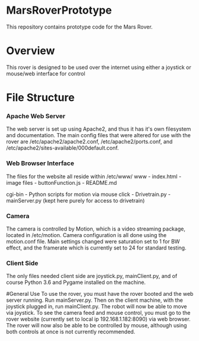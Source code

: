 # MarsRoverPrototype
This repository contains prototype code for the Mars Rover.

# Overview
This rover is designed to be used over the internet using either a
joystick or mouse/web interface for control

# File Structure

### Apache Web Server
The web server is set up using Apache2, and thus it has it's own 
filesystem and documentation. The main config files that were altered 
for use with the rover are /etc/apache2/apache2.conf, 
/etc/apache2/ports.conf,
and /etc/apache2/sites-available/000default.conf.

### Web Browser Interface
The files for the website all reside within /etc/www/
  www 		- index.html
			- image files
			- buttonFunction.js
			- README.md
  
  cgi-bin	- Python scripts for motion via mouse click
			- Drivetrain.py
			- mainServer.py (kept here purely for access to drivetrain)
### Camera
The camera is controlled by Motion, which is a video streaming package,
located in /etc/motion. Camera configuration is all done using the
motion.conf file. Main settings changed were saturation set to 1 for BW
effect, and the framerate which is currently set to 24 for standard
testing.

### Client Side
The only files needed client side are joystick.py, mainClient.py, and
of course Python 3.6 and Pygame installed on the machine.

#General Use
To use the rover, you must have the rover booted and the web server
running. Run mainServer.py. Then on the client machine, with the
joystick plugged in, run mainClient.py. The robot will now be able to 
move via joystick. To see the camera feed and mouse control, you must go
to the rover website (currently set to local ip 192.168.1.182:8090) 
via web browser. The rover will now also be able to be controlled by
mouse, although using both controls at once is not currently recommended.

